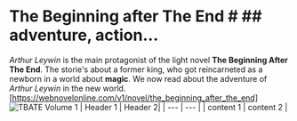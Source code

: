 # The Beginning after The End # ## adventure, action...
*Arthur Leywin* is the main protagonist of the light novel **The Beginning After The End**. The storie's about a former king, who got reincarneted as a newborn in a world about **magic**. We now read about the adventure of *Arthur Leywin* in the new world. [https://webnovelonline.com/v1/novel/the_beginning_after_the_end]
![TBATE Volume 1](https://user-images.githubusercontent.com/111046453/184093399-1b17ee5c-e891-4371-bfbe-ae124f77676f.png)
| Header 1 | Header 2|
| --- | --- |
| content 1 | content 2 |

